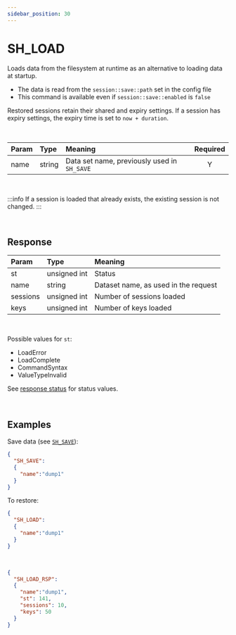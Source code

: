 ```yaml
---
sidebar_position: 30
---
```


# SH_LOAD
Loads data from the filesystem at runtime as an alternative to loading data at startup.

- The data is read from the `session::save::path` set in the config file
- This command is available even if `session::save::enabled` is `false`

Restored sessions retain their shared and expiry settings. If a session has expiry settings, the expiry time is set to `now + duration`.

<br/>

|Param|Type|Meaning|Required|
|:---|:---|:---|:---:|
|name|string|Data set name, previously used in `SH_SAVE`|Y|

<br/>

:::info
If a session is loaded that already exists, the existing session is not changed.
:::

<br/>

## Response

|Param|Type|Meaning|
|:---|:---|:---|
|st|unsigned int|Status|
|name|string|Dataset name, as used in the request|
|sessions|unsigned int|Number of sessions loaded|
|keys|unsigned int|Number of keys loaded|

<br/>




Possible values for `st`:

- LoadError
- LoadComplete
- CommandSyntax 
- ValueTypeInvalid


See [response status](./../Statuses) for status values.

<br/>

## Examples

Save data (see [`SH_SAVE`](./sh-save)):

```json title="Save all sessions"
{
  "SH_SAVE":
  {
    "name":"dump1"
  }
}
```

To restore:

```json title="Request"
{
  "SH_LOAD":
  {
    "name":"dump1"
  }
}
```

<br/>

```json title="Response"
{
  "SH_LOAD_RSP":
  {
    "name":"dump1",
    "st": 141,
    "sessions": 10,
    "keys": 50
  }
}
```
